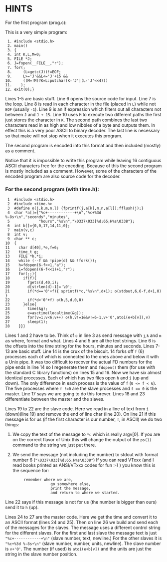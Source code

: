 # HINTS

For the first program (prog.c):


This is a very simple program:

```
 1. #include <stdio.h>
 2. main()
 3. {
 4. int K,L,M=0;
 5. FILE *J;
 6. J=fopen(__FILE__,"r");
 7. for(;
 8.     (L=getc(J))!=EOF;
 9.     L>='J'&&L<='J'+15 && 
10.     ((M=!M)?K=L:putchar(K-'J'|(L-'J'<<4)))
11.    );
12. exit(0);}
```

Lines 1-5 are basic stuff. Line 6 opens the source code for input. Line 7
is the loop. Line 8 is read in each character in the file (placed in `L`)
while not `EOF` (usually `-1`). Line 9 is an if expression which filters out all 
characters not between `J` and `J + 15`. Line 10 uses `M` to execute two different
paths the first just stores the character in `K`. The second path combines
the last two characters read in as high and low nibbles of a byte and 
outputs them. In effect this is a very poor ASCII to binary decoder.
The last line is necessary so that make will not stop when it executes 
this program.

The second program is encoded into this format and then included (mostly) 
as a comment.

Notice that it is impossible to write this program while leaving 16 
contiguous ASCII characters free for the encoding. Because of this the
second program is mostly included as a comment. However, some of the
characters of the encoded program are also source code for the decoder.

### For the second program (with time.h):

```
 1  #include <stdio.h>
 2  #include <time.h>
 3  #define o(j,k,m,n,l) {fprintf(j,a[k],m,n,a[l]);fflush(j);}
 4  char *a[]={"%c+------------+\n","%c+%3d %-8s+\n","seconds","minutes",
 5             "hours","%s\n","\0337\033[%d;65;H%s\0338"};
 6  int b[]={0,0,17,14,11,0};
 7  main(v,c)
 8  int v;
 9  char ** c;
10  {
11    char d[40],*e,f=6;
12    time_t g;
13    FILE *h,*i;
14    while (--f && !pipe(d) && !fork());
15    h=fdopen(6-f<<1,"a");
16    i=fdopen((6-f<<1)+1,"r");
17    for(;;){
18      if(f){
19        fgets(d,40,i);
20        d[strlen(d)-1]='\0';
21        if(*d=='0'+f){ sprintf(*c,"%s\n",d+1); o(stdout,6,6-f,d+1,0) }
22        if(*d>'0'+f) o(h,5,d,0,0)
23      }else{
24        time(&g);
25        e=asctime(localtime(&g));
26        for(v=1;v<6;v++) o(h,v!=1&&v!=6-1,v+'0',atoi(e+b[v]),v)
27        sleep(1);
28    }}}

```

Lines 1 and 2 have to be. Think of `o` in line 3 as send message with
`j`,`k` and `m` as where, format and what. Lines 4 and 5 are all the text 
strings. Line 6 is the offsets into the time string for the hours, 
minutes and seconds. Lines 7-13 are basic stuff. Line 14 is the crux of
the biscuit. 14 forks off `f` (6) processes each of which is connected to 
the ones above and below it with a Unix pipe. It was too difficult to 
recover the actual FD numbers for the pipe ends in line 14 so I regenerate 
them and `fdopen()` them (for use with the standard C library functions) on lines
15 and 16. Now we have six almost identical processes. Each of which has
two files open `h` and `i` (up and down). The only difference in each process
is the value of `f` (`0 <= f < 6`). The five processes where `f !=0` are the
slave processes and `f == 0` is the master. Line 17 says we are going to do
this forever. Lines 18 and 23 differentiate between the master and the 
slaves. 

Lines 19 to 22 are the slave code. Here we read in a line of text from
`i` (down)(line 19) and remove the end of line char (line 20). On line
21 if this message is for us (if the first character is our number, `f`,
in ASCII) we do two things: 

1. We copy the text of the message to `*c` which is really argv[0].  If you are
on the correct flavor of Unix this will change the output of the `ps(1)` command
to the string we just put there.
2. We send the message (not including the number) to stdout with format number 6
(`"\0337\033[%d;65;H%s\0338"`) If you can read VTxxx (and I read books printed
as ANSI/VTxxx codes for fun :-) ) you know this is the sequence for:

			remember where we are, 
                        go somewhere else, 
                        print the message, 
                        and return to where we started. 

Line 22 says if this message is not for us (the number is bigger than ours) 
send it to `h` (up).

Lines 24 to 27 are the master code. Here we get the time and convert it
to an ASCII format (lines 24 and 25). Then on line 26 we build and send
each of the messages for the slaves. The message uses a different control
string for the different slaves. For the first and last slave the message
text is just `"%c+------------+\n"` (slave number, text, newline.) For the 
other slaves it is `"%c+%3d %-8s+\n"` (slave number, number, units, newline).
The slave number is `v+'0'`. The number (if used) is `atoi(e+b[v])` and the 
units are just the string in the slave number position.

